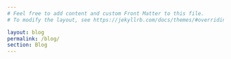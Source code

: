 ```yaml
---
# Feel free to add content and custom Front Matter to this file.
# To modify the layout, see https://jekyllrb.com/docs/themes/#overriding-theme-defaults

layout: blog
permalink: /blog/
section: Blog
---
```

